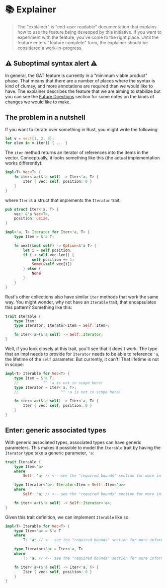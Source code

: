 # 📚 Explainer

> The "explainer" is "end-user readable" documentation that explains how to use the feature being deveoped by this initiative.
> If you want to experiment with the feature, you've come to the right place.
> Until the feature enters "feature complete" form, the explainer should be considered a work-in-progress.

## ⚠️ Suboptimal syntax alert ⚠️

In general, the GAT feature is currently in a "minimum viable product" phase. That means that there are a number of places where the syntax is kind of clumsy, and more annotations are required than we would like to have. The explainer describes the feature that we are aiming to stabilize but you can see the [Future Directions](./explainer/future_directions.md) section for some notes on the kinds of changes we would like to make.

## The problem in a nutshell

If you want to iterate over something in Rust, you might write the following:

```rust
let v = vec![1, 2, 3];
for elem in v.iter() { ... }
```

The `iter` method returns an iterator of references into the items in the vector. Conceptually, it looks something like this (the actual implementation works differently):

```rust
impl<T> Vec<T> {
    fn iter<'a>(&'a self) -> Iter<'a, T> {
        Iter { vec: self, position: 0 }
    }
}
```

where `Iter` is a struct that implements the `Iterator` trait:

```rust
pub struct Iter<'a, T> {
    vec: &'a Vec<T>,
    position: usize,
}

impl<'a, T> Iterator for Iter<'a, T> {
    type Item = &'a T;

    fn next(&mut self) -> Option<&'a T> {
        let i = self.position;
        if i < self.vec.len() {
            self.position += 1;
            Some(&self.vec[i])
        } else {
            None
        }
    }
}
```

Rust's other collections also have similar `iter` methods that work the same way. You might wonder, why not have an `Iterable` trait, that encapsulates this pattern? Something like this:

```rust
trait Iterable {
    type Item;
    type Iterator: Iterator<Item = Self::Item>;

    fn iter<'a>(&'a self) -> Self::Iterator;
}
```

Well, if you look closely at this trait, you'll see that it does't work. The type that an impl needs to provide for `Iterator` needs to be able to reference `'a`, the lifetime of the `self` parameter. But currently, it can't! That lifetime is not in scope:

```rust
impl<T> Iterable for Vec<T> {
    type Item = &'a T;
    //           ^^ 'a is not in scope here!
    type Iterator = Iter<'a, T>;
    //                   ^^ 'a is not in scope here!

    fn iter<'a>(&'a self) -> Iter<'a, T> {
        Iter { vec: self, position: 0 }
    }
}
```

## Enter: generic associated types

With generic associated types, associated types can have generic parameters. This makes it possible to model the `Iterable` trait by having the `Iterator` type take a generic parameter, `'a`:

```rust
trait Iterable {
    type Item<'a>
    where
        Self: 'a; // <-- see the "required bounds" section for more information

    type Iterator<'a>: Iterator<Item = Self::Item<'a>>
    where
        Self: 'a; // <-- see the "required bounds" section for more information

    fn iter<'a>(&'a self) -> Self::Iterator<'a>;
}
```

Given this trait definition, we can implement `Iterable` like so:

```rust
impl<T> Iterable for Vec<T> {
    type Item<'a> = &'a T
    where
        T: 'a; // <-- see the "required bounds" section for more information

    type Iterator<'a> = Iter<'a, T>
    where
        T: 'a; // <-- see the "required bounds" section for more information

    fn iter<'a>(&'a self) -> Iter<'a, T> {
        Iter { vec: self, position: 0 }
    }
}
```

